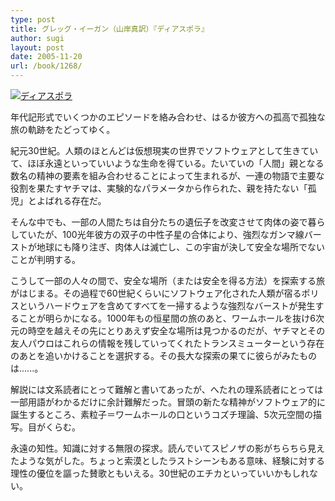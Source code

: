 ```yaml
---
type: post
title: グレッグ・イーガン（山岸真訳）『ディアスポラ』
author: sugi
layout: post
date: 2005-11-20
url: /book/1268/
---
```

<a href="http://www.amazon.co.jp/exec/obidos/ASIN/4150115311/chezsugi-22/ref=nosim/" onclick="_gaq.push(['_trackEvent', 'outbound-article', 'http://www.amazon.co.jp/exec/obidos/ASIN/4150115311/chezsugi-22/ref=nosim/', '']);" name="amazletlink" target="_blank"><img src="http://i1.wp.com/ecx.images-amazon.com/images/I/51YA8DR2SCL.SL160.jpg?w=660" alt="ディアスポラ" class="alignleft" data-recalc-dims="1" /></a>

年代記形式でいくつかのエピソードを絡み合わせ、はるか彼方への孤高で孤独な旅の軌跡をたどってゆく。

紀元30世紀。人類のほとんどは仮想現実の世界でソフトウェアとして生きていて、ほぼ永遠といっていいような生命を得ている。たいていの「人間」親となる数名の精神の要素を組み合わせることによって生まれるが、一連の物語で主要な役割を果たすヤチマは、実験的なパラメータから作られた、親を持たない「孤児」とよばれる存在だ。

そんな中でも、一部の人間たちは自分たちの遺伝子を改変させて肉体の姿で暮らしていたが、100光年彼方の双子の中性子星の合体により、強烈なガンマ線バーストが地球にも降り注ぎ、肉体人は滅亡し、この宇宙が決して安全な場所でないことが判明する。

こうして一部の人々の間で、安全な場所（または安全を得る方法）を探索する旅がはじまる。その過程で60世紀くらいにソフトウェア化された人類が宿るポリスというハードウェアを含めてすべてを一掃するような強烈なバーストが発生することが明らかになる。1000年もの恒星間の旅のあと、ワームホールを抜け6次元の時空を越えその先にとりあえず安全な場所は見つかるのだが、ヤチマとその友人パウロはこれらの情報を残していってくれたトランスミューターという存在のあとを追いかけることを選択する。その長大な探索の果てに彼らがみたものは......。

解説には文系読者にとって難解と書いてあったが、へたれの理系読者にとっては一部用語がわかるだけに余計難解だった。冒頭の新たな精神がソフトウェア的に誕生するところ、素粒子＝ワームホールの口というコズチ理論、5次元空間の描写。目がくらむ。

永遠の知性。知識に対する無限の探求。読んでいてスピノザの影がちらちら見えたような気がした。ちょっと索漠としたラストシーンもある意味、経験に対する理性の優位を謳った賛歌ともいえる。30世紀のエチカといっていいかもしれない。

